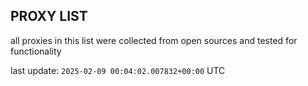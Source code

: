## PROXY LIST

all proxies in this list were collected from open sources and tested for functionality

last update: `2025-02-09 00:04:02.007832+00:00` UTC